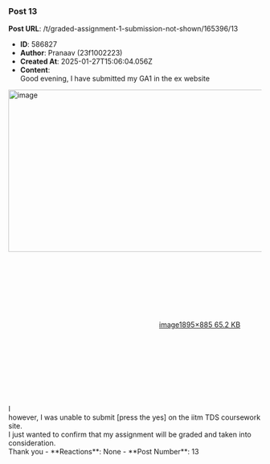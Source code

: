 ### Post 13
**Post URL**: /t/graded-assignment-1-submission-not-shown/165396/13
- **ID**: 586827
- **Author**: Pranaav (23f1002223)
- **Created At**: 2025-01-27T15:06:04.056Z
- **Content**:  
  Good evening, I have submitted my GA1 in the ex website<br>
<div class="lightbox-wrapper"><a class="lightbox" href="https://europe1.discourse-cdn.com/flex013/uploads/iitm/original/3X/2/4/248ba6ca7a631c6575fff25f803101db067308f7.png" data-download-href="/uploads/short-url/5dioeP31iCKnQvXXnXFCwPM0t3F.png?dl=1" title="image" rel="noopener nofollow ugc"><img src="https://europe1.discourse-cdn.com/flex013/uploads/iitm/optimized/3X/2/4/248ba6ca7a631c6575fff25f803101db067308f7_2_690x322.png" alt="image" data-base62-sha1="5dioeP31iCKnQvXXnXFCwPM0t3F" width="690" height="322" srcset="https://europe1.discourse-cdn.com/flex013/uploads/iitm/optimized/3X/2/4/248ba6ca7a631c6575fff25f803101db067308f7_2_690x322.png, https://europe1.discourse-cdn.com/flex013/uploads/iitm/optimized/3X/2/4/248ba6ca7a631c6575fff25f803101db067308f7_2_1035x483.png 1.5x, https://europe1.discourse-cdn.com/flex013/uploads/iitm/optimized/3X/2/4/248ba6ca7a631c6575fff25f803101db067308f7_2_1380x644.png 2x" data-dominant-color="25292C"><div class="meta"><svg class="fa d-icon d-icon-far-image svg-icon" aria-hidden="true"><use href="#far-image"></use></svg><span class="filename">image</span><span class="informations">1895×885 65.2 KB</span><svg class="fa d-icon d-icon-discourse-expand svg-icon" aria-hidden="true"><use href="#discourse-expand"></use></svg></div></a></div>I<br>
however, I was unable to submit [press the yes] on the iitm TDS coursework site.<br>
I just wanted to confirm that my assignment will be graded and taken into consideration.<br>
Thank you
- **Reactions**: None
- **Post Number**: 13

